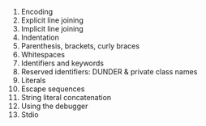 1. Encoding
2. Explicit line joining
3. Implicit line joining
4. Indentation
5. Parenthesis, brackets, curly braces
6. Whitespaces
7. Identifiers and keywords
8. Reserved identifiers: DUNDER & private class names
9. Literals
10. Escape sequences
11. String literal concatenation
12. Using the debugger
13. Stdio